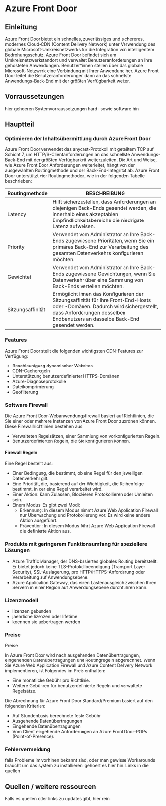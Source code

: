 # Azure Front Door

## Einleitung

Azure Front Door bietet ein schnelles, zuverlässiges und sichereres, modernes Cloud-CDN (Content Delivery Network) unter Verwendung des globale Microsoft-Umkreisnetzwerks für die Integration von intelligentem Bedrohungsschutz. Azure Front Door befindet sich am Umkreisnetzwerkstandort und verwaltet Benutzeranforderungen an Ihre gehosteten Anwendungen. Benutzer*innen stellen über das globale Microsoft-Netzwerk eine Verbindung mit Ihrer Anwendung her. Azure Front Door leitet die Benutzeranforderungen dann an das schnellste Anwendungs-Back-End mit der größten Verfügbarkeit weiter.

## Vorraussetzungen

hier gehoeren Systemvorraussetzungen hard- sowie software hin

## Hauptteil

### Optimieren der Inhaltsübermittlung durch Azure Front Door

Azure Front Door verwendet das anycast-Protokoll mit geteiltem TCP auf Schicht 7, um HTTP/S-Clientanforderungen an das schnellste Anwendungs-Back-End mit der größten Verfügbarkeit weiterzuleiten. Die Art und Weise, wie Azure Front Door Anforderungen weiterleitet, hängt von der ausgewählten Routingmethode und der Back-End-Integrität ab. Azure Front Door unterstützt vier Routingmethoden, wie in der folgenden Tabelle beschrieben:

| Routingmethode | BESCHREIBUNG |
| --- | --- |
| Latency | Hilft sicherzustellen, dass Anforderungen an diejenigen Back-Ends gesendet werden, die innerhalb eines akzeptablen Empfindlichkeitsbereichs die niedrigste Latenz aufweisen. |
| Priority | Verwendet vom Administrator an Ihre Back-Ends zugewiesene Prioritäten, wenn Sie ein primäres Back-End zur Verarbeitung des gesamten Datenverkehrs konfigurieren möchten. |
| Gewichtet | Verwendet vom Administrator an Ihre Back-Ends zugewiesene Gewichtungen, wenn Sie Datenverkehr über eine Sammlung von Back-Ends verteilen möchten. |
| Sitzungsaffinität | Ermöglicht ihnen das Konfigurieren der Sitzungsaffinität für Ihre Front-End-Hosts oder -Domänen. Dadurch wird sichergestellt, dass Anforderungen desselben Endbenutzers an dasselbe Back-End gesendet werden. |

### Features

Azure Front Door stellt die folgenden wichtigsten CDN-Features zur Verfügung:

- Beschleunigung dynamischer Websites
- CDN-Cacheregeln
- Unterstützung benutzerdefinierter HTTPS-Domänen
- Azure-Diagnoseprotokolle
- Dateikomprimierung
- Geofilterung

### Software Firewall

Die Azure Front Door-Webanwendungsfirewall basiert auf Richtlinien, die Sie einer oder mehrere Instanzen von Azure Front Door zuordnen können. Diese Firewallrichtlinien bestehen aus:

- Verwalteten Regelsätzen, einer Sammlung von vorkonfigurierten Regeln.
- Benutzerdefinierten Regeln, die Sie konfigurieren können.

#### Firewall Regeln

Eine Regel besteht aus:

- Einer Bedingung, die bestimmt, ob eine Regel für den jeweiligen Datenverkehr gilt.
- Eine Priorität, die, basierend auf der Wichtigkeit, die Reihenfolge bestimmt, in der eine Regel verarbeitet wird.
- Einer Aktion: Kann Zulassen, Blockieren Protokollieren oder Umleiten sein.
- Einem Modus. Es gibt zwei Modi:
  - Erkennung: In diesem Modus nimmt Azure Web Application Firewall nur Überwachung und Protokollierung vor. Es wird keine andere Aktion ausgeführt.
  - Prävention: In diesem Modus führt Azure Web Application Firewall die definierte Aktion aus.

### Produkte mit geringerem Funktionsumfang für speziellere Lösungen

- Azure Traffic Manager, der DNS-basiertes globales Routing bereitstellt. Er bietet jedoch keine TLS-Protokollbeendigung (Transport Layer Security), SSL-Auslagerung, pro HTTP/HTTPS-Anforderung oder Verarbeitung auf Anwendungsebene.
- Azure Application Gateway, das einen Lastenausgleich zwischen Ihren Servern in einer Region auf Anwendungsebene durchführen kann.

### Lizenzmodell

- lizenzen gebunden
- jaehrliche lizenzen oder lifetime
- koennen sie uebertragen werden

### Preise

Preise

In Azure Front Door wird nach ausgehenden Datenübertragungen, eingehenden Datenübertragungen und Routingregeln abgerechnet. Wenn Sie Azure Web Application Firewall und Azure Content Delivery Network implementieren, ist Folgendes im Preis enthalten:

- Eine monatliche Gebühr pro Richtlinie.
- Weitere Gebühren für benutzerdefinierte Regeln und verwaltete Regelsätze.

Die Abrechnung für Azure Front Door Standard/Premium basiert auf den folgenden Kriterien:

- Auf Stundenbasis berechnete feste Gebühr
- Ausgehende Datenübertragungen
- Eingehende Datenübertragungen
- Vom Client eingehende Anforderungen an Azure Front Door-POPs (Point-of-Presence).

### Fehlervermeidung

falls Probleme im vorhinen bekannt sind, oder man gewisse Workarounds braucht um das system zu installieren, gehoert es hier hin. Links in die quellen

## Quellen / weitere ressourcen

Falls es quellen oder links zu updates gibt, hier rein  
